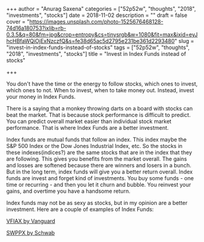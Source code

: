 +++
author = "Anurag Saxena"
categories = ["52p52w", "thoughts", "2018", "investments", "stocks"]
date = 2018-11-02
description = ""
draft = false
cover = "https://images.unsplash.com/photo-1525676468128-74d16a180753?ixlib=rb-0.3.5&q=80&fm=jpg&crop=entropy&cs=tinysrgb&w=1080&fit=max&ixid=eyJhcHBfaWQiOjExNzczfQ&s=fe38d65ac5d2795e231be361d2293480"
slug = "invest-in-index-funds-instead-of-stocks"
tags = ["52p52w", "thoughts", "2018", "investments", "stocks"]
title = "Invest in Index Funds instead of stocks"

+++


You don't have the time or the energy to follow stocks, which ones to invest, which ones to not. When to invest, when to take money out. Instead, invest your money in Index Funds.

There is a saying that a monkey throwing darts on a board with stocks can beat the market. That is because stock performance is difficult to predict. You can predict overall market easier than individual stock market performance. That is where Index Funds are a better investment.

Index funds are mutual funds that follow an index. This index maybe the S&P 500 Index or the Dow Jones Industrial Index, etc. So the stocks in these indexes(indices?) are the same stocks that are in the index that they are following. This gives you benefits from the market overall. The gains and losses are softened because there are winners and losers in a bunch. But in the long term, index funds will give you a better return overall. Index funds are invest and forget kind of investments. You buy some funds - one time or recurring - and then you let it churn and bubble. You reinvest your gains, and overtime you have a handsome return.

Index funds may not be as sexy as stocks, but in my opinion are a better investment. Here are a couple of examples of Index Funds:

[VFIAX by Vanguard](https://investor.vanguard.com/mutual-funds/profile/VFIAX) 

[SWPPX by Schwab](https://www.schwab.wallst.com/schwab/Prospect/research/mutualfunds/summary.asp?symbol=SWPPX)



